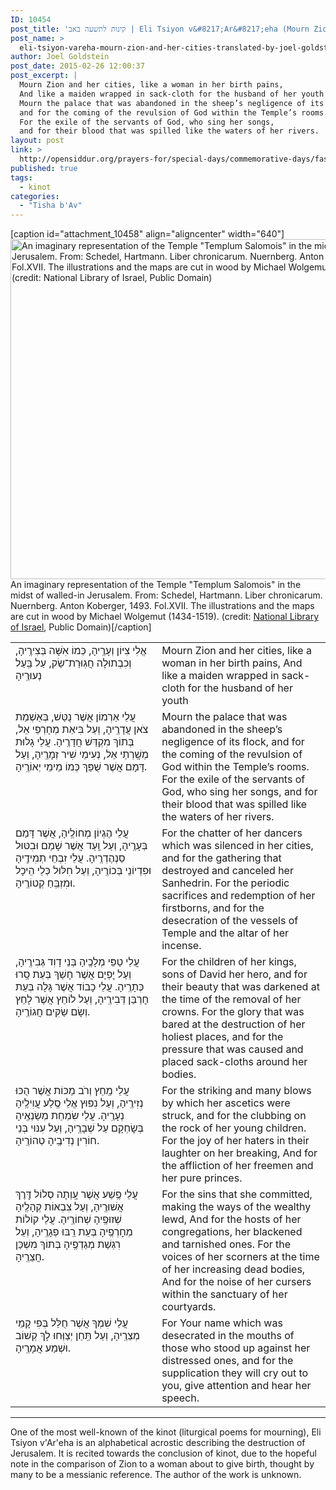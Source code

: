 ```yaml
---
ID: 10454
post_title: 'קינות לתשעה באב | Eli Tsiyon v&#8217;Ar&#8217;eha (Mourn Zion and her cities) translated by Joel Goldstein'
post_name: >
  eli-tsiyon-vareha-mourn-zion-and-her-cities-translated-by-joel-goldstein
author: Joel Goldstein
post_date: 2015-02-26 12:00:37
post_excerpt: |
  Mourn Zion and her cities, like a woman in her birth pains,
  And like a maiden wrapped in sack-cloth for the husband of her youth
  Mourn the palace that was abandoned in the sheep’s negligence of its flock,
  and for the coming of the revulsion of God within the Temple’s rooms.
  For the exile of the servants of God, who sing her songs,
  and for their blood that was spilled like the waters of her rivers.
layout: post
link: >
  http://opensiddur.org/prayers-for/special-days/commemorative-days/fast-days/tisha-bav/eli-tsiyon-vareha-mourn-zion-and-her-cities-translated-by-joel-goldstein/
published: true
tags:
  - kinot
categories:
  - "Tisha b'Av"
---
```

[caption id="attachment_10458" align="aligncenter" width="640"]<a href="http://opensiddur.org/wp-content/uploads/2015/07/Hartmann-Schedel-Hierosolima-14931.jpg"><img src="http://opensiddur.org/wp-content/uploads/2015/07/Hartmann-Schedel-Hierosolima-14931-1024x871.jpg" alt="An imaginary representation of the Temple &quot;Templum Salomois&quot; in the midst of walled-in Jerusalem. From: Schedel, Hartmann. Liber chronicarum. Nuernberg. Anton Koberger, 1493. Fol.XVII. The illustrations and the maps are cut in wood by Michael Wolgemut (1434-1519). (credit: National Library of Israel, Public Domain)" width="640" height="544" class="size-large wp-image-10458" /></a> An imaginary representation of the Temple "Templum Salomois" in the midst of walled-in Jerusalem. From: Schedel, Hartmann. Liber chronicarum. Nuernberg. Anton Koberger, 1493. Fol.XVII. The illustrations and the maps are cut in wood by Michael Wolgemut (1434-1519). (credit: <a href="http://web.archive.org/web/20160314033640/http://www.jnul.huji.ac.il/dl/maps/jer/html/jer007.htm">National Library of Israel</a>, Public Domain)[/caption]

<table style="margin-left: auto;margin-right: auto;"><tbody>
<tr><td style="vertical-align:top;" width="46%">
<div class="liturgy"><span lang="he">
אֱלִי צִיּוֹן וְעָרֶֽיהָ, כְּמוֹ אִשָּׁה בְּצִירֶֽיהָ,
וְכִבְתוּלָה חֲגֽוּרַת־שַׂק, עַל בַּֽעַל נְעוּרֶֽיהָ
</span></div>
</td>
 
<td style="vertical-align:top;" width="53%">
<div class="english">
Mourn Zion and her cities, like a woman in her birth pains,
And like a maiden wrapped in sack-cloth for the husband of her youth
</div>
</td></tr>


<tr><td style="vertical-align:top;" width="46%">
<div class="liturgy"><span lang="he">
עֲלֵי אַרְמוֹן אֲשֶׁר נֻטַּשׁ, בְּאַשְׁמַת צֹאן עֲדָרֶֽיהָ,
וְעַל בִּיאַת מְחָרְפֵי אֵל, בְּתוֹךְ מִקְדַּשׁ חֲדָרֶֽיהָ.
עֲלֵי גָלוּת מְשָֽׁרְתֵי אֵל, נְעִימֵי שִׁיר זְמָרֶֽיהָ,
וְעַל דָּמָם אֲשֶׁר שֻׁפַּךְ כְּמוֹ מֵימֵי יְאוֹרֶֽיהָ.
</span></div>
</td>
 
<td style="vertical-align:top;" width="53%">
<div class="english">
Mourn the palace that was abandoned in the sheep’s negligence of its flock, 
and for the coming of the revulsion of God within the Temple’s rooms.
For the exile of the servants of God, who sing her songs, 
and for their blood that was spilled like the waters of her rivers.
</div>
</td></tr>


<tr><td style="vertical-align:top;" width="46%">
<div class="liturgy"><span lang="he">
עֲלֵי הֶגְיוֹן מְחוֹלֶֽיהָ, אֲשֶׁר דָּמַם בְּעָרֶֽיהָ,
וְעַל וַֽעַד אֲשֶׁר שָׁמַם וּבִטּוּל סַנְהֶדְרֶֽיהָ.
עֲלֵי זִבְחֵי תְמִידֶֽיהָ וּפִדְיוֹנֵי בְּכוֹרֶֽיהָ,
וְעַל חִלּוּל כְּלֵי הֵיכָל וּמִזְבֵּֽחַ קְטוֹרֶֽיהָ.
</span></div>
</td>
 
<td style="vertical-align:top;" width="53%">
<div class="english">
For the chatter of her dancers which was silenced in her cities, 
and for the gathering that destroyed and canceled her Sanhedrin. 
For the periodic sacrifices and redemption of her firstborns, 
and for the desecration of the vessels of Temple and the altar of her incense.
</div>
</td></tr>


<tr><td style="vertical-align:top;" width="46%">
<div class="liturgy"><span lang="he">
עֲלֵי טַפֵּי מְלָכֶֽיהָ בְּנֵי דָוִד גְּבִירֶֽיהָ,
וְעַל יׇפְיָם אֲשֶׁר חָשַׁךְ בְּעֵת סָֽרוּ כְּתָרֶֽיהָ.
עֲלֵי כָבוֹד אֲשֶׁר גָּלָה בְּעֵת חׇרְבַּן דְּבִירֶֽיהָ,
וְעַל לוֹחֵץ אֲשֶׁר לָחַץ וְשָׂם שַׂקִּים חֲגוֹרֶֽיהָ.
</span></div>
</td>
 
<td style="vertical-align:top;" width="53%">
<div class="english">
For the children of her kings, sons of David her hero, 
and for their beauty that was darkened at the time of the removal of her crowns. 
For the glory that was bared at the destruction of her holiest places, 
and for the pressure that was caused and placed sack-cloths around her bodies.
</div>
</td></tr>


<tr><td style="vertical-align:top;" width="46%">
<div class="liturgy"><span lang="he">
עֲלֵי מַֽחַץ וְרֹב מַכּוֹת אֲשֶׁר הֻכּוּ נְזִירֶֽיהָ,
וְעַל נִפּוּץ אֱלֵי סֶֽלַע עֲוִילֶֽיהָ נְעָרֶֽיהָ.
עֲלֵי שִׂמְחַת מְשַׂנְאֶֽיהָ בְּשׇׂחְקָם עַל שְׁבָרֶֽיהָ,
וְעַל עִנּוּי בְּנֵי חוֹרִין נְדִיבֶֽיהָ טְהוֹרֶֽיהָ.
</span></div>
</td>
 
<td style="vertical-align:top;" width="53%">
<div class="english">
For the striking and many blows by which her ascetics were struck, 
and for the clubbing on the rock of her young children. 
For the joy of her haters in their laughter on her breaking,
And for the affliction of her freemen and her pure princes.
</div>
</td></tr>


<tr><td style="vertical-align:top;" width="46%">
<div class="liturgy"><span lang="he">
עֲלֵי פֶֽשַׁע אֲשֶׁר עָֽוְתָה סְלוֹל דֶּֽרֶךְ אֲשׁוּרֶֽיהָ,
וְעַל צִבְאוֹת קְהָלֶֽיהָ שְׁזוּפֶֽיהָ שְׁחוֹרֶֽיהָ.
עֲלֵי קוֹלוֹת מְחׇרְפֶֽיהָ בְּעֵת רַֽבּוּ פְגָרֶֽיהָ,
וְעַל רִגְשַׁת מְגַדְפֶֽיהָ בְּתוֹךְ מִשְׁכַּן חֲצֵרֶֽיהָ.
</span></div>
</td>
 
<td style="vertical-align:top;" width="53%">
<div class="english">
For the sins that she committed, making the ways of the wealthy lewd, 
And for the hosts of her congregations, her blackened and tarnished ones.
For the voices of her scorners at the time of her increasing dead bodies, 
And for the noise of her cursers within the sanctuary of her courtyards. 
</div>
</td></tr>


<tr><td style="vertical-align:top;" width="46%">
<div class="liturgy"><span lang="he">
עֲלֵי שִׁמְךָ אֲשֶׁר חֻלַּל בְּפִי קָמֵי מְצֵרֶֽיהָ,
וְעַל תַּֽחַן יְצַוְּחוּ לָךְ קְשׁוֹב וּשְׁמַע אֲמָרֶֽיהָ.
</span></div>
</td>
 
<td style="vertical-align:top;" width="53%">
<div class="english">
For Your name which was desecrated in the mouths of those who stood up against her distressed ones, 
and for the supplication they will cry out to you, give attention and hear her speech. 
</div>
</td></tr>
</tbody></tbody></tbody></tbody></table>

<hr />
One of the most well-known of the kinot (liturgical poems for mourning), Eli Tsiyon v'Ar'eha is an alphabetical acrostic describing the destruction of Jerusalem. It is recited towards the conclusion of kinot, due to the hopeful note in the comparison of Zion to a woman about to give birth, thought by many to be a messianic reference. The author of the work is unknown.